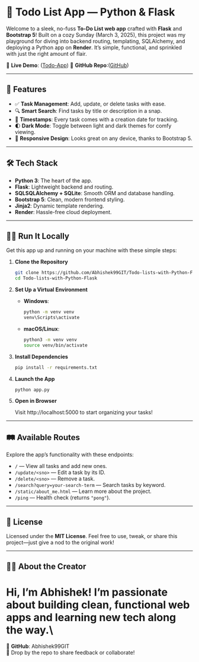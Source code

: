 # 🚀 Todo List App — Python & Flask

Welcome to a sleek, no-fuss **To-Do List web app** crafted with **Flask** and **Bootstrap 5**! Built on a cozy Sunday (March 3, 2025), this project was my playground for diving into backend routing, templating, SQLAlchemy, and deploying a Python app on **Render**. It’s simple, functional, and sprinkled with just the right amount of flair.

🔗 **Live Demo**: ([Todo-App](https://abhisheks-todo-app.onrender.com/))
📂 **GitHub Repo**:([GitHub](https://github.com/Abhishek99GIT/Todo-lists-with-Python-Flask))

---

## 🌟 Features

- ✅ **Task Management**: Add, update, or delete tasks with ease.
- 🔍 **Smart Search**: Find tasks by title or description in a snap.
- 📅 **Timestamps**: Every task comes with a creation date for tracking.
- 🌓 **Dark Mode**: Toggle between light and dark themes for comfy viewing.
- 📱 **Responsive Design**: Looks great on any device, thanks to Bootstrap 5.

---

## 🛠️ Tech Stack

- **Python 3**: The heart of the app.
- **Flask**: Lightweight backend and routing.
- **SQLSQLAlchemy + SQLite**: Smooth ORM and database handling.
- **Bootstrap 5**: Clean, modern frontend styling.
- **Jinja2**: Dynamic template rendering.
- **Render**: Hassle-free cloud deployment.

---

## 🏃‍♂️ Run It Locally

Get this app up and running on your machine with these simple steps:

1. **Clone the Repository**

   ```bash
   git clone https://github.com/Abhishek99GIT/Todo-lists-with-Python-Flask
   cd Todo-lists-with-Python-Flask
   ```

2. **Set Up a Virtual Environment**

   - **Windows**:

     ```bash
     python -m venv venv
     venv\Scripts\activate
     ```

   - **macOS/Linux**:

     ```bash
     python3 -m venv venv
     source venv/bin/activate
     ```

3. **Install Dependencies**

   ```bash
   pip install -r requirements.txt
   ```

4. **Launch the App**

   ```bash
   python app.py
   ```

5. **Open in Browser**

   Visit http://localhost:5000 to start organizing your tasks!

---

## 🛤️ Available Routes

Explore the app’s functionality with these endpoints:

- `/` — View all tasks and add new ones.
- `/update/<sno>` — Edit a task by its ID.
- `/delete/<sno>` — Remove a task.
- `/search?query=your-search-term` — Search tasks by keyword.
- `/static/about_me.html` — Learn more about the project.
- `/ping` — Health check (returns `"pong"`).

---

## 📄 License

Licensed under the **MIT License**. Feel free to use, tweak, or share this project—just give a nod to the original work!

---

## 👨‍💻 About the Creator

# Hi, I’m **Abhishek**! I’m passionate about building clean, functional web apps and learning new tech along the way.\\

📍 **GitHub**: Abhishek99GIT\
💬 Drop by the repo to share feedback or collaborate!
